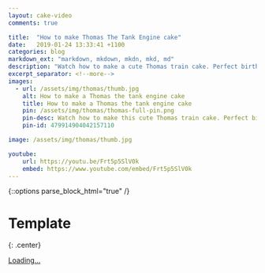 ```yaml
---
layout: cake-video
comments: true

title:  "How to make Thomas The Tank Engine cake"
date:   2019-01-24 13:33:41 +1100
categories: blog
markdown_ext: "markdown, mkdown, mkdn, mkd, md"
description: "Watch how to make a cute Thomas train cake. Perfect birthday cake for a little boy."
excerpt_separator: <!--more-->
images: 
  - url: /assets/img/thomas/thumb.jpg
    alt: How to make a Thomas the tank engine cake 
    title: How to make a Thomas the tank engine cake 
    pin: /assets/img/thomas/thomas-full-pin.png
    pin-desc: Watch how to make this cute Thomas train cake. Perfect birthday cake for a little boy.
    pin-id: 479914904042157110

image: /assets/img/thomas/thumb.jpg

youtube:
    url: https://youtu.be/Frt5p5SlV0k
    embed: https://www.youtube.com/embed/Frt5p5SlV0k
---
```


{::options parse_block_html="true" /}

# Template
{: .center}



<div class="gumroad-product-embed" data-gumroad-product-id="hMdhq"><a href="https://gumroad.com/l/hMdhq/free">Loading...</a></div>
